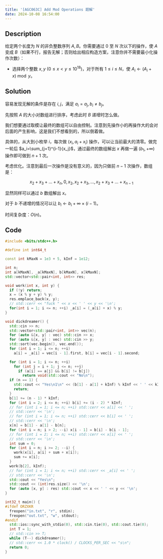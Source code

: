 ```yaml
---
title: '[AGC063C] Add Mod Operations 题解'
date: 2024-10-08 16:54:00
---
```


## Description

给定两个长度为 $N$ 的非负整数序列 $A,B$。你需要通过 $0$ 至 $N$ 次以下的操作，使 $A$ 变成 $B$（如果不行，报告无解；否则给出相应构造方案，注意你并不需要最小化操作次数）：

- 选择两个整数 $x,y\ (0\le x<y\le 10^{18})$，对于所有 $1\le i\le N$，使 $A_i\leftarrow(A_i+x)\bmod y$。

## Solution

容易发现无解的条件是存在 $i,j$，满足 $a_i=a_j,b_i\neq b_j$。

先按照 $A$ 的大小对数组进行排序，考虑此时 $B$ 递增时怎么做。

我们想要通过取模让最终的数组可以自由控制。注意到先操作小的再操作大的会对后面的产生影响，这是我们不想看到的，所以倒着做。

具体的，从大到小枚举 $i$，每次做 $(x_i,a_i+x_i)$ 操作，可以让当前最大的清零。做完一轮后 $a_i=\sum_{j=1}^{i-1}{x_j}$，通过最终的数组解出 $x$ 再做一遍 $(b_1,+\infty)$ 操作即可做到 $n+1$ 次。

考虑优化。注意到最后一次操作是没有意义的，因为只做前 $n-1$ 次操作，数组是：

$$
x_2+x_3+\ldots+x_n,0,x_2,x_2+x_3,\ldots,x_2+x_3+\ldots+x_{n-1}
$$

显然同样可以通过 $b$ 数组解出 $x$。

对于 $b$ 不递增的情况可以让 $b_i\leftarrow b_i+\infty\times (i-1)$。

时间复杂度：$O(n)$。

## Code

```cpp
#include <bits/stdc++.h>

#define int int64_t

const int kMaxN = 1e3 + 5, kInf = 1e12;

int n;
int a[kMaxN], _a[kMaxN], b[kMaxN], x[kMaxN];
std::vector<std::pair<int, int>> res;

void work(int x, int y) {
  if (!y) return;
  x = (x % y + y) % y;
  res.emplace_back(x, y);
  // std::cerr << "fuck " << x << ' ' << y << '\n';
  for(int i = 1; i <= n; ++i) _a[i] = (_a[i] + x) % y;
}

void dickdreamer() {
  std::cin >> n;
  std::vector<std::pair<int, int>> vec(n);
  for (auto &[x, y] : vec) std::cin >> x;
  for (auto &[x, y] : vec) std::cin >> y;
  std::sort(vec.begin(), vec.end());
  for (int i = 1; i <= n; ++i)
    a[i] = _a[i] = vec[i - 1].first, b[i] = vec[i - 1].second;

  for (int i = 1; i <= n; ++i)
    for (int j = i + 1; j <= n; ++j)
      if (a[i] == a[j] && b[i] != b[j])
        return void(std::cout << "No\n");
  if (n == 1) {
    std::cout << "Yes\n1\n" << (b[1] - a[1] + kInf) % kInf << ' ' << kInf << '\n';
    return;
  }
  b[1] += (n - 1) * kInf;
  for (int i = 2; i <= n; ++i) b[i] += (i - 2) * kInf;
  // for (int i = 1; i <= n; ++i) std::cerr << a[i] << ' ';
  // std::cerr << '\n';
  // for (int i = 1; i <= n; ++i) std::cerr << b[i] << ' ';
  // std::cerr << '\n';
  x[n] = b[1] - a[1] - b[n];
  for (int i = n; i > 2; --i) x[i - 1] = b[i] - b[i - 1];
  // for (int i = 2; i <= n; ++i) std::cerr << x[i] << ' ';
  // std::cerr << '\n';
  int sum = 0;
  for (int i = n; i >= 2; --i) {
    work(x[i], a[i] + sum + x[i]);
    sum += x[i];
  }
  work(b[2], kInf);
  // for (int i = 1; i <= n; ++i) std::cerr << _a[i] << ' ';
  // std::cerr << '\n';
  std::cout << "Yes\n";
  std::cout << (int)res.size() << '\n';
  for (auto [x, y] : res) std::cout << x << ' ' << y << '\n';
}

int32_t main() {
#ifdef ORZXKR
  freopen("in.txt", "r", stdin);
  freopen("out.txt", "w", stdout);
#endif
  std::ios::sync_with_stdio(0), std::cin.tie(0), std::cout.tie(0);
  int T = 1;
  // std::cin >> T;
  while (T--) dickdreamer();
  // std::cerr << 1.0 * clock() / CLOCKS_PER_SEC << "s\n";
  return 0;
}
```